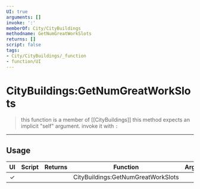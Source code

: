 ```yaml
---
UI: true
arguments: []
invoke: ':'
memberOf: City/CityBuildings
methodname: GetNumGreatWorkSlots
returns: []
script: false
tags:
- City/CityBuildings/_function
- function/UI
---
```

# CityBuildings:GetNumGreatWorkSlots
> this function is a member of [[CityBuildings]]
> this method expects an implicit "self" argument. invoke it with `:`
-----
## Usage
|  UI | Script | Returns | Function | Arguments |
|:---:|:------:|-------:|:--------:|:---------|
|✓| ||CityBuildings:GetNumGreatWorkSlots||
